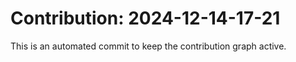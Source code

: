# Contribution: 2024-12-14-17-21
This is an automated commit to keep the contribution graph active.
